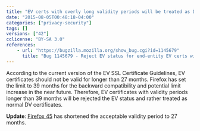 ```yaml
---
title: "EV certs with overly long validity periods will be treated as DV certs"
date: "2015-08-05T00:48:18-04:00"
categories: ["privacy-security"]
tags: []
versions: ["42"]
cclicense: "BY-SA 3.0"
references:
    - url: "https://bugzilla.mozilla.org/show_bug.cgi?id=1145679"
      title: "Bug 1145679 - Reject EV status for end-entity EV certs with overly long validity periods"
---
```

According to the current version of the EV SSL Certificate Guidelines, EV certificates should not be valid for longer than 27 months. Firefox has set the limit to 39 months for the backward compatibility and potential limit increase in the near future. Therefore, EV certificates with validity periods longer than 39 months will be rejected the EV status and rather treated as normal DV certificates.

**Update**: [Firefox 45](https://www.fxsitecompat.com/en-CA/docs/2015/ev-certs-valid-for-more-than-27-months-will-be-treated-as-dv-certs/) has shortened the acceptable validity period to 27 months.
